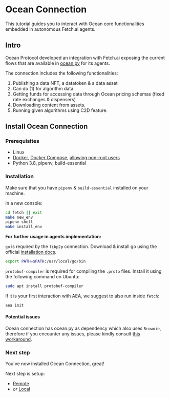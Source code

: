 # Ocean Connection

This tutorial guides you to interact with Ocean core functionalities embedded in autonomous Fetch.ai agents.

## Intro

Ocean Protocol developed an integration with Fetch.ai exposing the current flows that are available in [ocean.py](https://github.com/oceanprotocol/ocean.py)
for its agents.

The connection includes the following functionalities: 
1. Publishing a data NFT, a datatoken & a data asset
2. Can do (1) for algorithm data.
3. Getting funds for accessing data through Ocean pricing schemas (fixed rate exchanges & dispensers)
4. Downloading content from assets.
5. Running given algorithms using C2D feature.

## Install Ocean Connection

### Prerequisites

-   Linux
-   [Docker](https://docs.docker.com/engine/install/), [Docker Compose](https://docs.docker.com/compose/install/), [allowing non-root users](https://www.thegeekdiary.com/run-docker-as-a-non-root-user/)
-   Python 3.8, pipenv, build-essential

### Installation
Make sure that you have `pipenv` & `build-essential` installed on your machine.

In a new console:

```bash
cd fetch || exit
make new_env
pipenv shell
make install_env
```

**For further usage in agents implementation:**

`go` is required by the `libp2p` connection. Download & install go using the official
[installation docs](https://go.dev/doc/install).

```bash
export PATH=$PATH:/usr/local/go/bin
```

`protobuf-compiler` is required for compiling the `.proto` files.
Install it using the following command on Ubuntu:
```bash
sudo apt install protobuf-compiler
```

If it is your first interaction with AEA, we suggest to also run inside `fetch`:

```bash
aea init
```

#### Potential issues

Ocean connection has ocean.py as dependency which also uses `Brownie`, therefore if you encounter any issues, please kindly consult
[this workaround](https://github.com/oceanprotocol/ocean.py/blob/main/READMEs/install.md#potential-issues--workarounds).


### Next step

You've now installed Ocean Connection, great!

Next step is setup:
- [Remote](setup-remotely.md)
- *or* [Local](setup-locally.md)